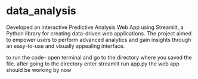 # data_analysis
Developed an interactive Predictive Analysis Web App using Streamlit, a Python library for creating data-driven web applications. The project aimed to empower users to perform advanced analytics and gain insights through an easy-to-use and visually appealing interface.

to run the code-
open terminal and go to the directory where you saved the file.
after going to the directory enter streamlit run app.py
the web app should be working by now
